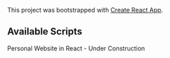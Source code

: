 This project was bootstrapped with [Create React App](https://github.com/facebook/create-react-app).

## Available Scripts

Personal Website in React - Under Construction